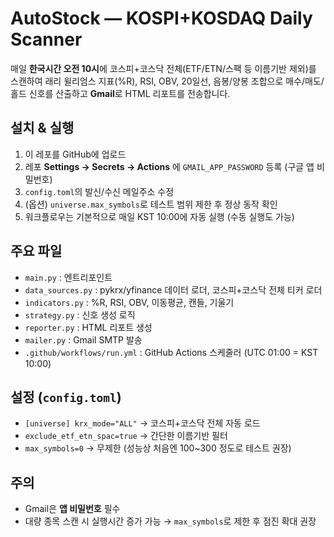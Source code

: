 # AutoStock — KOSPI+KOSDAQ Daily Scanner

매일 **한국시간 오전 10시**에 코스피+코스닥 전체(ETF/ETN/스팩 등 이름기반 제외)를 스캔하여
래리 윌리엄스 지표(%R), RSI, OBV, 20일선, 음봉/양봉 조합으로 매수/매도/홀드 신호를 산출하고
**Gmail**로 HTML 리포트를 전송합니다.

## 설치 & 실행
1. 이 레포를 GitHub에 업로드
2. 레포 **Settings → Secrets → Actions** 에 `GMAIL_APP_PASSWORD` 등록 (구글 앱 비밀번호)
3. `config.toml`의 발신/수신 메일주소 수정
4. (옵션) `universe.max_symbols`로 테스트 범위 제한 후 정상 동작 확인
5. 워크플로우는 기본적으로 매일 KST 10:00에 자동 실행 (수동 실행도 가능)

## 주요 파일
- `main.py` : 엔트리포인트
- `data_sources.py` : pykrx/yfinance 데이터 로더, 코스피+코스닥 전체 티커 로더
- `indicators.py` : %R, RSI, OBV, 이동평균, 캔들, 기울기
- `strategy.py` : 신호 생성 로직
- `reporter.py` : HTML 리포트 생성
- `mailer.py` : Gmail SMTP 발송
- `.github/workflows/run.yml` : GitHub Actions 스케줄러 (UTC 01:00 = KST 10:00)

## 설정 (`config.toml`)
- `[universe] krx_mode="ALL"` → 코스피+코스닥 전체 자동 로드
- `exclude_etf_etn_spac=true` → 간단한 이름기반 필터
- `max_symbols=0` → 무제한 (성능상 처음엔 100~300 정도로 테스트 권장)

## 주의
- Gmail은 **앱 비밀번호** 필수
- 대량 종목 스캔 시 실행시간 증가 가능 → `max_symbols`로 제한 후 점진 확대 권장
